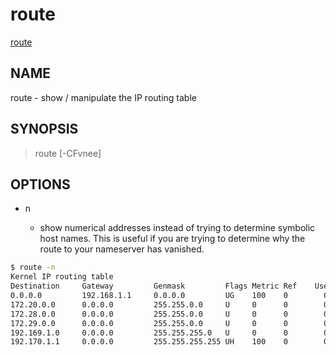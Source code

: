 # route

[route](https://linux.die.net/man/8/route)

## NAME

route - show / manipulate the IP routing table

## SYNOPSIS

> route [-CFvnee]

## OPTIONS

- n

  - show numerical addresses instead of trying to determine symbolic host names. This is useful if you are trying to determine why the route to your nameserver has vanished.
  
```bash
$ route -n      
Kernel IP routing table
Destination     Gateway         Genmask         Flags Metric Ref    Use Iface
0.0.0.0         192.168.1.1     0.0.0.0         UG    100    0        0 ens5
172.20.0.0      0.0.0.0         255.255.0.0     U     0      0        0 docker0
172.28.0.0      0.0.0.0         255.255.0.0     U     0      0        0 br-54008b2d3118
172.29.0.0      0.0.0.0         255.255.0.0     U     0      0        0 br-62ebaead3613
192.169.1.0     0.0.0.0         255.255.255.0   U     0      0        0 ens5
192.170.1.1     0.0.0.0         255.255.255.255 UH    100    0        0 ens5
```
